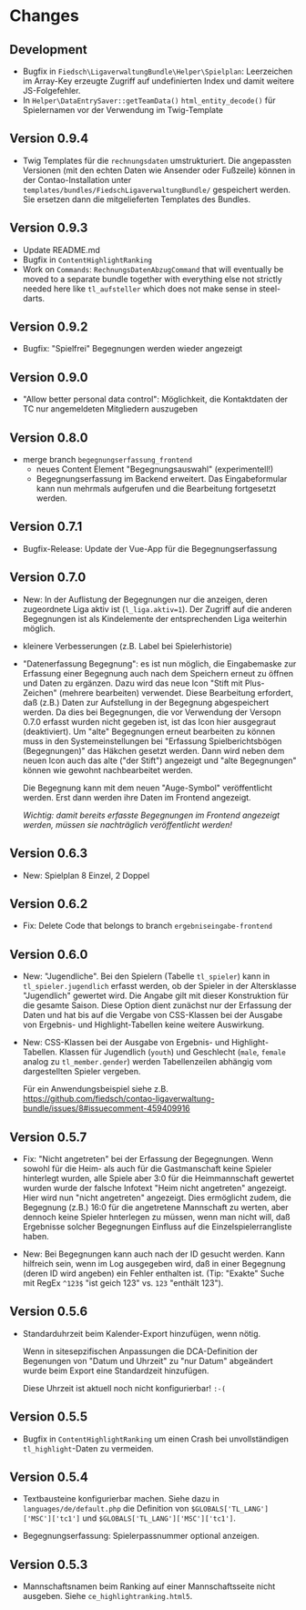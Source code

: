 # Changes

## Development

* Bugfix in `Fiedsch\LigaverwaltungBundle\Helper\Spielplan`: Leerzeichen im Array-Key erzeugte Zugriff
  auf undefinierten Index und damit weitere JS-Folgefehler.
* In `Helper\DataEntrySaver::getTeamData()` `html_entity_decode()` für Spielernamen vor der Verwendung
  im Twig-Template

## Version 0.9.4

* Twig Templates für die `rechnungsdaten` umstrukturiert. Die angepassten Versionen (mit den
  echten Daten wie Ansender oder Fußzeile) können in der Contao-Installation unter
  `templates/bundles/FiedschLigaverwaltungBundle/` gespeichert werden. Sie ersetzen dann die
  mitgelieferten Templates des Bundles.


## Version 0.9.3

* Update README.md
* Bugfix in `ContentHighlightRanking`
* Work on `Commands`: `RechnungsDatenAbzugCommand` that will eventually be moved to
  a separate bundle together with everything else not strictly needed here like
  `tl_aufsteller` which does not make sense in steel-darts.

## Version 0.9.2

* Bugfix:  "Spielfrei" Begegnungen werden wieder angezeigt

## Version 0.9.0

* "Allow better personal data control": Möglichkeit, die Kontaktdaten der TC nur angemeldeten Mitgliedern auszugeben

## Version 0.8.0

* merge branch `begegnungserfassung_frontend`
  - neues Content Element "Begegnungsauswahl" (experimentell!)
  - Begegnungserfassung im Backend erweitert. Das Eingabeformular kann nun mehrmals aufgerufen und
    die Bearbeitung fortgesetzt werden.


## Version 0.7.1

* Bugfix-Release: Update der Vue-App für die Begegnungserfassung


## Version 0.7.0

* New: In der Auflistung der Begegnungen nur die anzeigen, deren zugeordnete Liga aktiv ist (`l_liga.aktiv=1`).
  Der Zugriff auf die anderen Begegnungen ist als Kindelemente der entsprechenden Liga weiterhin möglich.
* kleinere Verbesserungen (z.B. Label bei Spielerhistorie)
* "Datenerfassung Begegnung": es ist nun möglich, die Eingabemaske zur Erfassung einer Begegnung auch
   nach dem Speichern erneut zu öffnen und Daten zu ergänzen. Dazu wird das neue Icon "Stift mit Plus-Zeichen"
   (mehrere bearbeiten) verwendet. Diese Bearbeitung erfordert, daß (z.B.) Daten zur Aufstellung in der
   Begegnung abgespeichert werden. Da dies bei Begegnungen, die vor Verwendung der Versopn 0.7.0 erfasst
   wurden nicht gegeben ist, ist das Icon hier ausgegraut (deaktiviert). Um "alte" Begegnungen erneut
   bearbeiten zu können muss in den Systemeinstellungen bei "Erfassung Spielberichtsbögen (Begegnungen)"
   das Häkchen gesetzt werden. Dann wird neben dem neuen Icon auch das alte ("der Stift") angezeigt und
   "alte Begegnungen" können wie gewohnt nachbearbeitet werden.

   Die Begegnung kann mit dem neuen "Auge-Symbol" veröffentlicht werden. Erst dann werden ihre Daten
   im Frontend angezeigt.

   *Wichtig: damit bereits erfasste Begegnungen im Frontend angezeigt werden, müssen sie nachträglich
   veröffentlicht werden!*


## Version 0.6.3

* New: Spielplan 8 Einzel, 2 Doppel

## Version 0.6.2

* Fix: Delete Code that belongs to branch `ergebniseingabe-frontend`

## Version 0.6.0

* New: "Jugendliche". Bei den Spielern (Tabelle `tl_spieler`) kann in `tl_spieler.jugendlich`
  erfasst werden, ob der Spieler in der Altersklasse "Jugendlich" gewertet wird. Die
  Angabe gilt mit dieser Konstruktion für die gesamte Saison.
  Diese Option dient zunächst nur der Erfassung der Daten und hat bis auf die
  Vergabe von CSS-Klassen bei der Ausgabe von Ergebnis- und Highlight-Tabellen keine
  weitere Auswirkung.

* New: CSS-Klassen bei der Ausgabe von Ergebnis- und Highlight-Tabellen. Klassen für
  Jugendlich (`youth`) und Geschlecht (`male`, `female` analog zu `tl_member.gender`)
  werden Tabellenzeilen abhängig vom dargestellten Spieler vergeben.

  Für ein Anwendungsbeispiel siehe z.B. https://github.com/fiedsch/contao-ligaverwaltung-bundle/issues/8#issuecomment-459409916


## Version 0.5.7

* Fix: "Nicht angetreten" bei der Erfassung der Begegnungen. Wenn sowohl für die Heim- als
  auch für die Gastmanschaft keine Spieler hinterlegt wurden, alle Spiele aber 3:0 für die
  Heimmannschaft gewertet wurden wurde der falsche Infotext "Heim nicht angetreten" angezeigt.
  Hier wird nun "nicht angetreten" angezeigt. Dies ermöglicht zudem, die Begegnung (z.B.)
  16:0 für die angetretene Mannschaft zu werten, aber dennoch keine Spieler hnterlegen zu
  müssen, wenn man nicht will, daß Ergebnisse solcher Begegnungen Einfluss auf die
  Einzelspielerrangliste haben.

* New: Bei Begegnungen kann auch nach der ID gesucht werden. Kann hilfreich sein, wenn
  im Log ausgegeben wird, daß in einer Begegnung (deren ID wird angeben) ein Fehler
  enthalten ist. (Tip: "Exakte" Suche mit RegEx `^123$` "ist geich 123" vs. `123` "enthält 123").


## Version 0.5.6

* Standarduhrzeit beim Kalender-Export hinzufügen, wenn nötig.

  Wenn in sitesepzifischen Anpassungen die DCA-Definition der Begenungen von "Datum und Uhrzeit" zu "nur Datum" abgeändert wurde beim Export eine Standardzeit hinzufügen.

  Diese Uhrzeit ist aktuell noch nicht konfigurierbar! `:-(`


## Version 0.5.5

* Bugfix in `ContentHighlightRanking` um einen Crash bei unvollständigen
 `tl_highlight`-Daten zu vermeiden.


## Version 0.5.4

* Textbausteine konfigurierbar machen.
  Siehe dazu in `languages/de/default.php` die Definition von
  `$GLOBALS['TL_LANG']['MSC']['tc1']` und
  `$GLOBALS['TL_LANG']['MSC']['tc1']`.

* Begegnungserfassung: Spielerpassnummer optional anzeigen.


## Version 0.5.3

* Mannschaftsnamen beim Ranking auf einer Mannschaftsseite nicht ausgeben.
  Siehe `ce_highlightranking.html5`.
